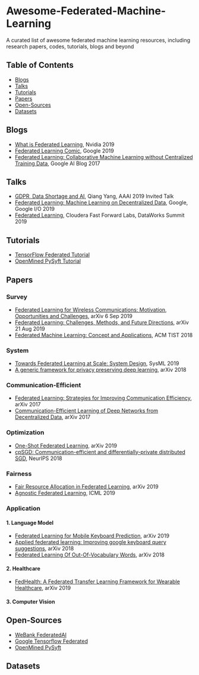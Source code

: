# Awesome-Federated-Machine-Learning
A curated list of awesome federated machine learning resources, including research papers, codes, tutorials, blogs and beyond

## Table of Contents

 - [Blogs](#blogs)
 - [Talks](#talks)
 - [Tutorials](#tutorials)
 - [Papers](#papers)
 - [Open-Sources](#open-sources)
 - [Datasets](#datasets)
 
## Blogs
 * [What is Federated Learning](https://blogs.nvidia.com/blog/2019/10/13/what-is-federated-learning/),   Nvidia 2019
 * [Federated Learning Comic](https://federated.withgoogle.com/),   Google 2019
 * [Federated Learning: Collaborative Machine Learning without Centralized Training Data](https://ai.googleblog.com/2017/04/federated-learning-collaborative.html),   Google AI Blog 2017
 
## Talks
 * [GDPR, Data Shortage and AI](https://vimeo.com/313941621),   Qiang Yang, AAAI 2019 Invited Talk
 * [Federated Learning: Machine Learning on Decentralized Data](https://www.youtube.com/watch?v=89BGjQYA0uE),   Google, Google I/O 2019
 * [Federated Learning](https://www.youtube.com/watch?v=xJkY3ehX_MI),   Cloudera Fast Forward Labs, DataWorks Summit 2019
 
## Tutorials
 * [TensorFlow Federated Tutorial](https://www.tensorflow.org/federated)
 * [OpenMined PySyft Tutorial](https://github.com/OpenMined/PySyft/tree/master/examples/tutorials)
 
## Papers

### **Survey**
 * [Federated Learning for Wireless Communications: Motivation, Opportunities and Challenges](https://arxiv.org/abs/1908.06847), arXiv 6 Sep 2019
 * [Federated Learning: Challenges, Methods, and Future Directions](https://arxiv.org/abs/1908.07873), arXiv 21 Aug 2019 
 * [Federated Machine Learning: Concept and Applications](https://arxiv.org/abs/1902.04885), ACM TIST 2018
 


### **System**
 * [Towards Federated Learning at Scale: System Design](https://arxiv.org/abs/1902.01046), SysML 2019
 * [A generic framework for privacy preserving deep learning](https://arxiv.org/abs/1811.04017), arXiv 2018
 

### **Communication-Efficient**
 * [Federated Learning: Strategies for Improving Communication Efficiency](https://arxiv.org/abs/1610.05492), arXiv 2017
 * [Communication-Efficient Learning of Deep Networks from Decentralized Data](https://arxiv.org/abs/1602.05629), arXiv 2017

### **Optimization**
 * [One-Shot Federated Learning](https://arxiv.org/abs/1902.11175), arXiv 2019
 * [cpSGD: Communication-efficient and differentially-private distributed SGD](https://arxiv.org/abs/1805.10559), NeurIPS 2018
 
### **Fairness**
 * [Fair Resource Allocation in Federated Learning](https://arxiv.org/abs/1905.10497), arXiv 2019
 * [Agnostic Federated Learning](https://arxiv.org/abs/1902.00146), ICML 2019
 
 
### **Application**
#### 1. Language Model
 * [Federated Learning for Mobile Keyboard Prediction](https://arxiv.org/abs/1811.03604), arXiv 2019
 * [Applied federated learning: Improving google keyboard query suggestions](https://arxiv.org/abs/1812.02903), arXiv 2018
 * [Federated Learning Of Out-Of-Vocabulary Words](https://arxiv.org/abs/1903.10635), arXiv 2018

#### 2. Healthcare
 * [FedHealth: A Federated Transfer Learning Framework for Wearable Healthcare](https://arxiv.org/abs/1907.09173), arXiv 2019

#### 3. Computer Vision

## Open-Sources
 * [WeBank FederatedAI](https://github.com/FederatedAI/FATE)
 * [Google Tensorflow Federated](https://github.com/tensorflow/federated)
 * [OpenMined PySyft](https://github.com/OpenMined/PySyft)
 
## Datasets